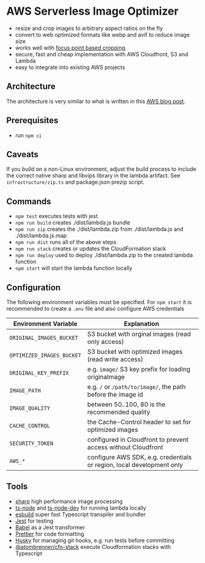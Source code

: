 # AWS Serverless Image Optimizer

- resize and crop images to arbitrary aspect ratios on the fly
- convert to web optimized formats like webp and avif to reduce image size
- works well with [focus point based cropping](https://github.com/atombrenner/focus-crop-react).
- secure, fast and cheap implementation with AWS Cloudfront, S3 and Lambda
- easy to integrate into existing AWS projects

## Architecture

The architecture is very similar to what is written in this [AWS blog post](https://aws.amazon.com/blogs/networking-and-content-delivery/image-optimization-using-amazon-cloudfront-and-aws-lambda/).

## Prerequisites

- run `npm ci`

## Caveats

If you build on a non-Linux environment, adjust the build process to include
the correct native sharp and libvips library in the lambda artifact.
See `infrastructure/zip.ts` and package.json prezip script.

## Commands

- `npm test` executes tests with jest
- `npm run build` creates ./dist/lambda.js bundle
- `npm run zip` creates the ./dist/lambda.zip from ./dist/lambda.js and ./dist/lambda.js.map
- `npm run dist` runs all of the above steps
- `npm run stack` creates or updates the CloudFormation stack
- `npm run deploy` used to deploy ./dist/lambda.zip to the created lambda function
- `npm start` will start the lambda function locally

## Configuration

The following environment variables must be specified. For `npm start` it is recommended
to create a `.env` file and also configure AWS credentials

| Environment Variable      | Explanation                                                           |
| ------------------------- | --------------------------------------------------------------------- |
| `ORIGINAL_IMAGES_BUCKET`  | S3 bucket with orginal images (read only access)                      |
| `OPTIMIZED_IMAGES_BUCKET` | S3 bucket with optimized images (read write access)                   |
| `ORIGINAL_KEY_PREFIX`     | e.g. `image/` S3 key prefix for loading originalmage                  |
| `IMAGE_PATH`              | e.g. `/` or `/path/to/image/`, the path before the image id           |
| `IMAGE_QUALITY`           | between 50..100, 80 is the recommended quality                        |
| `CACHE_CONTROL`           | the Cache-Control header to set for optimized images                  |
| `SECURITY_TOKEN`          | configured in Cloudfront to prevent access without Cloudfront         |
| `AWS_*`                   | configure AWS SDK, e.g. credentials or region, local development only |

## Tools

- [sharp](https://github.com/lovell/sharp) high performance image processing
- [ts-node](https://github.com/TypeStrong/ts-node) and [ts-node-dev](https://github.com/wclr/ts-node-dev) for running lambda locally
- [esbuild](https://esbuild.github.io/) super fast Typescript transpiler and bundler
- [Jest](https://jestjs.io/) for testing
- [Babel](https://babeljs.io/) as a Jest transformer
- [Prettier](https://prettier.io/) for code formatting
- [Husky](https://github.com/typicode/husky) for managing git hooks, e.g. run tests before committing
- [@atombrenner/cfn-stack](https://github.com/atombrenner/cfn-stack) execute Cloudformation stacks with Typescript
